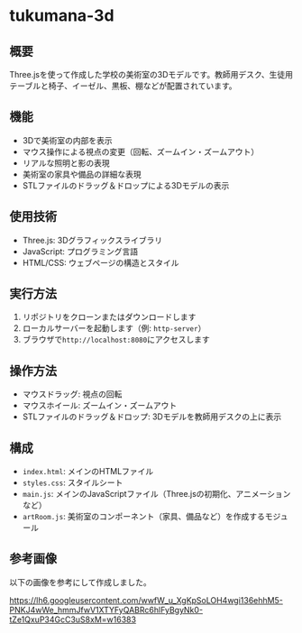 # tukumana-3d

## 概要
Three.jsを使って作成した学校の美術室の3Dモデルです。教師用デスク、生徒用テーブルと椅子、イーゼル、黒板、棚などが配置されています。

## 機能
- 3Dで美術室の内部を表示
- マウス操作による視点の変更（回転、ズームイン・ズームアウト）
- リアルな照明と影の表現
- 美術室の家具や備品の詳細な表現
- STLファイルのドラッグ＆ドロップによる3Dモデルの表示

## 使用技術
- Three.js: 3Dグラフィックスライブラリ
- JavaScript: プログラミング言語
- HTML/CSS: ウェブページの構造とスタイル

## 実行方法
1. リポジトリをクローンまたはダウンロードします
2. ローカルサーバーを起動します（例: `http-server`）
3. ブラウザで`http://localhost:8080`にアクセスします

## 操作方法
- マウスドラッグ: 視点の回転
- マウスホイール: ズームイン・ズームアウト
- STLファイルのドラッグ＆ドロップ: 3Dモデルを教師用デスクの上に表示

## 構成
- `index.html`: メインのHTMLファイル
- `styles.css`: スタイルシート
- `main.js`: メインのJavaScriptファイル（Three.jsの初期化、アニメーションなど）
- `artRoom.js`: 美術室のコンポーネント（家具、備品など）を作成するモジュール

## 参考画像
以下の画像を参考にして作成しました。

https://lh6.googleusercontent.com/wwfW_u_XgKpSoLOH4wgi136ehhM5-PNKJ4wWe_hmmJfwV1XTYFyQABRc6hlFyBgyNk0-tZe1QxuP34GcC3uS8xM=w16383

